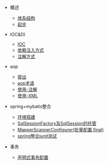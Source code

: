* 概述

    * [体系结构](tixijiegou)
    * [起步](qibu)

* IOC&DI 
    * [IOC](ioc)
    * [依赖注入方式](yilaizhuru)
    * [注解方式](zhujiefangshi)

* aop
    * [提出](tichu)
    * [aop术语](shuyu)
    * [使用-注解](shiyong-zhujie)
    * [使用-XML](shiyong-xml)

* spring+mybatis整合
    * [环境搭建](huanjingdajian)
    * [SqlSessionFactory及SqlSession的托管](sqlsessionfactory_sqlsession)
    * [MapperScannerConfigurer(批量配置,final)](piliangpeizhi)
    * [spring整合junit测试](springceshi)

* 事务
    * [声明式事务配置](shiwupeizhi)